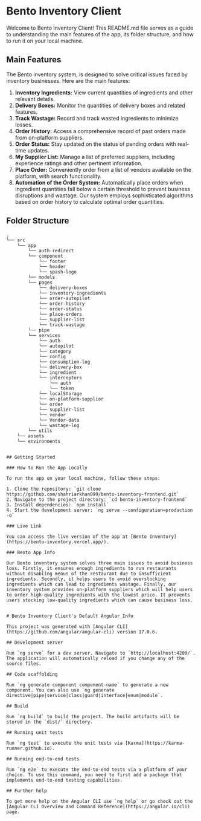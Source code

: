 # Bento Inventory Client

Welcome to Bento Inventory Client! This README.md file serves as a guide to understanding the main features of the app, its folder structure, and how to run it on your local machine.

## Main Features

The Bento inventory system, is designed to solve critical issues faced by inventory businesses. Here are the main features:

1. **Inventory Ingredients:** View current quantities of ingredients and other relevant details.
2. **Delivery Boxes:** Monitor the quantities of delivery boxes and related features.
3. **Track Wastage:** Record and track wasted ingredients to minimize losses.
4. **Order History:** Access a comprehensive record of past orders made from on-platform suppliers.
5. **Order Status:** Stay updated on the status of pending orders with real-time updates.
6. **My Supplier List:** Manage a list of preferred suppliers, including experience ratings and other pertinent information.
7. **Place Order:** Conveniently order from a list of vendors available on the platform, with search functionality.
8. **Automation of the Order System:** Automatically place orders when ingredient quantities fall below a certain threshold to prevent business disruptions and wastage. Our system employs sophisticated algorithms based on order history to calculate optimal order quantities.

## Folder Structure

```plaintext
.
└── src
    └── app
        └── auth-redirect
        └── component
            └── footer
            └── header
            └── spash-logo
        └── models
        └── pages
            └── delivery-boxes
            └── inventory-ingredients
            └── order-autopilot
            └── order-history
            └── order-status
            └── place-orders
            └── supplier-list
            └── track-wastage
        └── pipe
        └── services
            └── auth
            └── autopilot
            └── category
            └── config
            └── consumption-log
            └── delivery-box
            └── ingredient
            └── interceptors
                └── auth
                └── token
            └── localStorage
            └── on-platform-supplier
            └── order
            └── supplier-list
            └── vendor
            └── Vendor-data
            └── wastage-log
        └── utils
    └── assets
    └── environments


## Getting Started

### How to Run the App Locally

To run the app on your local machine, follow these steps:

1. Clone the repository: `git clone https://github.com/shahriarkhan099/bento-inventory-frontend.git`
2. Navigate to the project directory: `cd bento-inventory-frontend`
3. Install dependencies: `npm install`
4. Start the development server: `ng serve --configuration=production -o`

### Live Link

You can access the live version of the app at [Bento Inventory](https://bento-inventory.vercel.app/). 

### Bento App Info

Our Bento inventory system solves three main issues to avoid business loss. Firstly, it ensures enough ingredients to run restaurants without disabling menus of the restaurant due to insufficient ingredients. Secondly, it helps users to avoid overstocking ingredients which can lead to ingredients wastage. Finally, our inventory system provides on-platform suppliers which will help users to order high-quality ingredients with the lowest price. It prevents users stocking low-quality ingredients which can cause business loss.


# Bento Inventory Client's Default Angular Info

This project was generated with [Angular CLI](https://github.com/angular/angular-cli) version 17.0.6.

## Development server

Run `ng serve` for a dev server. Navigate to `http://localhost:4200/`. The application will automatically reload if you change any of the source files.

## Code scaffolding

Run `ng generate component component-name` to generate a new component. You can also use `ng generate directive|pipe|service|class|guard|interface|enum|module`.

## Build

Run `ng build` to build the project. The build artifacts will be stored in the `dist/` directory.

## Running unit tests

Run `ng test` to execute the unit tests via [Karma](https://karma-runner.github.io).

## Running end-to-end tests

Run `ng e2e` to execute the end-to-end tests via a platform of your choice. To use this command, you need to first add a package that implements end-to-end testing capabilities.

## Further help

To get more help on the Angular CLI use `ng help` or go check out the [Angular CLI Overview and Command Reference](https://angular.io/cli) page.

